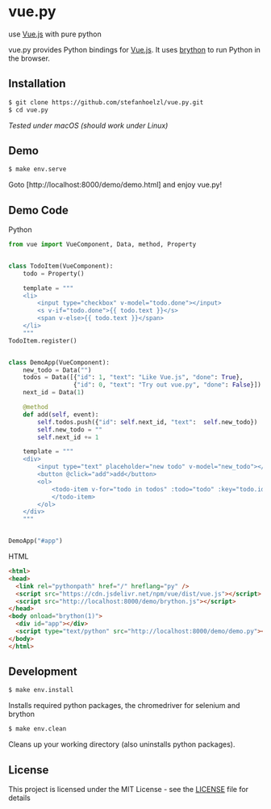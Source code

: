 # vue.py
use [Vue.js](https://www.vuejs.org) with pure python

vue.py provides Python bindings for [Vue.js](https://www.vuejs.org).
It uses [brython](https://github.com/brython-dev/brython) to run Python in the browser.


## Installation
```bash
$ git clone https://github.com/stefanhoelzl/vue.py.git
$ cd vue.py
```
_Tested under macOS (should work under Linux)_

## Demo
```bash
$ make env.serve
```
Goto [http://localhost:8000/demo/demo.html] and enjoy vue.py!

## Demo Code
Python
```python
from vue import VueComponent, Data, method, Property


class TodoItem(VueComponent):
    todo = Property()

    template = """
    <li>
        <input type="checkbox" v-model="todo.done"></input>
        <s v-if="todo.done">{{ todo.text }}</s>
        <span v-else>{{ todo.text }}</span>
    </li>
    """
TodoItem.register()


class DemoApp(VueComponent):
    new_todo = Data("")
    todos = Data([{"id": 1, "text": "Like Vue.js", "done": True},
                  {"id": 0, "text": "Try out vue.py", "done": False}])
    next_id = Data(1)

    @method
    def add(self, event):
        self.todos.push({"id": self.next_id, "text":  self.new_todo})
        self.new_todo = ""
        self.next_id += 1

    template = """
    <div>
        <input type="text" placeholder="new todo" v-model="new_todo"></input>
        <button @click="add">add</button>
        <ol>
            <todo-item v-for="todo in todos" :todo="todo" :key="todo.id">
            </todo-item>
        </ol>
    </div>
    """


DemoApp("#app")

```
HTML
```html
<html>
<head>
  <link rel="pythonpath" href="/" hreflang="py" />
  <script src="https://cdn.jsdelivr.net/npm/vue/dist/vue.js"></script>
  <script src="http://localhost:8000/demo/brython.js"></script>
</head>
<body onload="brython(1)">
  <div id="app"></div>
  <script type="text/python" src="http://localhost:8000/demo/demo.py"></script>
</body>
</html>

```
## Development
```bash
$ make env.install
```
Installs required python packages, the chromedriver for selenium and brython

```bash
$ make env.clean
```
Cleans up your working directory (also uninstalls python packages).

## License
This project is licensed under the MIT License - see the [LICENSE](https://github.com/stefanhoelzl/fancy-dict/blob/master/LICENSE) file for details
